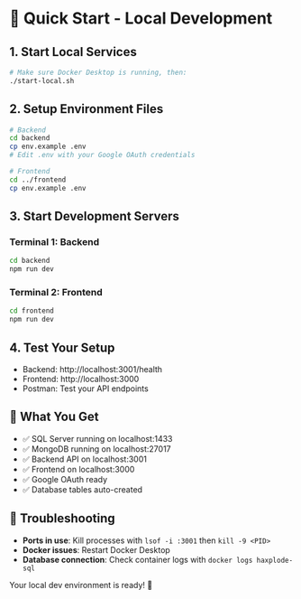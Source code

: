 # 🚀 Quick Start - Local Development

## 1. Start Local Services
```bash
# Make sure Docker Desktop is running, then:
./start-local.sh
```

## 2. Setup Environment Files
```bash
# Backend
cd backend
cp env.example .env
# Edit .env with your Google OAuth credentials

# Frontend  
cd ../frontend
cp env.example .env
```

## 3. Start Development Servers

### Terminal 1: Backend
```bash
cd backend
npm run dev
```

### Terminal 2: Frontend
```bash
cd frontend
npm run dev
```

## 4. Test Your Setup
- Backend: http://localhost:3001/health
- Frontend: http://localhost:3000
- Postman: Test your API endpoints

## 🎯 What You Get
- ✅ SQL Server running on localhost:1433
- ✅ MongoDB running on localhost:27017  
- ✅ Backend API on localhost:3001
- ✅ Frontend on localhost:3000
- ✅ Google OAuth ready
- ✅ Database tables auto-created

## 🔧 Troubleshooting
- **Ports in use**: Kill processes with `lsof -i :3001` then `kill -9 <PID>`
- **Docker issues**: Restart Docker Desktop
- **Database connection**: Check container logs with `docker logs haxplode-sql`

Your local dev environment is ready! 🎉
